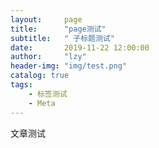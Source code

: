 ```yaml
---
layout:     page
title:      "page测试"
subtitle:   " 子标题测试"
date:       2019-11-22 12:00:00
author:     "lzy"
header-img: "img/test.png"
catalog: true
tags:
    - 标签测试
    - Meta
---
```


文章测试